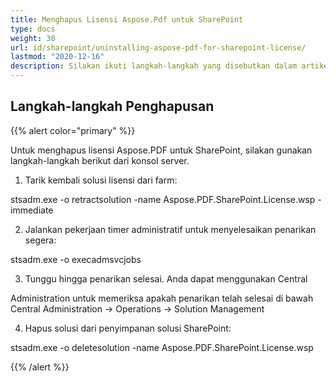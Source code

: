 ```yaml
---
title: Menghapus Lisensi Aspose.Pdf untuk SharePoint
type: docs
weight: 30
url: id/sharepoint/uninstalling-aspose-pdf-for-sharepoint-license/
lastmod: "2020-12-16"
description: Silakan ikuti langkah-langkah yang disebutkan dalam artikel ini untuk menghapus Lisensi API SharePoint PDF.
---
```


## Langkah-langkah Penghapusan

{{% alert color="primary" %}}

Untuk menghapus lisensi Aspose.PDF untuk SharePoint, silakan gunakan langkah-langkah berikut dari konsol server.

1. Tarik kembali solusi lisensi dari farm:

  stsadm.exe -o retractsolution -name Aspose.PDF.SharePoint.License.wsp -immediate

2. Jalankan pekerjaan timer administratif untuk menyelesaikan penarikan segera:

  stsadm.exe -o execadmsvcjobs

3. Tunggu hingga penarikan selesai. Anda dapat menggunakan Central   

  Administration untuk memeriksa apakah penarikan telah selesai di bawah Central Administration -> Operations -> Solution Management

4. Hapus solusi dari penyimpanan solusi SharePoint:

  stsadm.exe -o deletesolution -name Aspose.PDF.SharePoint.License.wsp

{{% /alert %}}